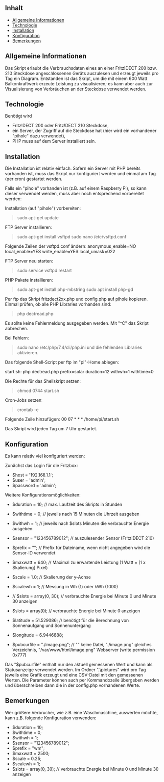 ## Inhalt
* [Allgemeine Informationen](#Allgemeine_Informationen)
* [Technologie](#technologie)
* [Installation](#Installation)
* [Konfiguration](#Konfiguration)
* [Bemerkungen](#Bemerkungen)

## Allgemeine Informationen
Das Skript erlaubt die Verbrauchsdaten eines an einer Fritz!DECT 200 bzw. 210 Steckdose angeschlossenen Geräts auszulesen und erzeugt jeweils pro Tag ein Diagram.
Entstanden ist das Skript, um die mit einem 600 Watt Balkonkraftwerk erzeute Leistung zu visualisieren; es kann aber auch zur Visualisierung von Verbräuchen an der Steckdose 
verwendet werden.
	
## Technologie

Benötigt wird
* Fritz!DECT 200 oder Fritz!DECT 210 Steckdose,
* ein Server, der Zugriff auf die Steckdose hat (hier wird ein vorhandener "pihole" dazu verwendet),
* PHP muss auf dem Server installiert sein.

## Installation

Die Installation ist relativ einfach. Sofern ein Server mit PHP bereits vorhanden ist, muss das Skript nur konfiguriert werden und einmal am Tag (per cron) gestartet werden.

Falls ein "pihole" vorhanden ist (z.B. auf einem Raspberry Pi), so kann dieser verwendet werden, muss aber noch entsprechend vorbereitet werden:

Installation (auf "pihole") vorbereiten:
> sudo apt-get update

FTP Server installieren:
> sudo apt-get install vsftpd
> sudo nano /etc/vsftpd.conf

Folgende Zeilen der vsftpd.conf ändern:
  anonymous_enable=NO
  local_enable=YES
  write_enable=YES
  local_umask=022

FTP Server neu starten:
> sudo service vsftpd restart

PHP Pakete installieren:
> sudo apt-get install php-mbstring
> sudo apt install php-gd

Per ftp das Skript fritzdect2xx.php und config.php auf pihole kopieren.
Einmal prüfen, ob alle PHP Libraries vorhanden sind:

> php dectread.php

Es sollte keine Fehlermeldung ausgegeben werden. Mit "^C" das Skript abbrechen.

Bei Fehlern:
> sudo nano /etc/php/7.4/cli/php.ini
und die fehlenden Libraries aktivieren.


Das folgende Shell-Script per ftp im "pi"-Home ablegen:

start.sh:
  php dectread.php prefix=solar duration=12 withwh=1 withtime=0

Die Rechte für das Shellskript setzen:
> chmod 0744 start.sh 

Cron-Jobs setzen:
> crontab -e

Folgende Zeile hinzufügen:
00 07 * * * /home/pi/start.sh

Das Skript wird jeden Tag um 7 Uhr gestartet.

## Konfiguration

Es kann relativ viel konfiguriert werden:

Zunächst das Login für die Fritzbox:

* $host	   = '192.168.1.1';
* $user	   = 'admin';
* $password  = 'admin';

Weitere Konfigurationsmöglichkeiten:

* $duration  = 10;              // max. Laufzeit des Skripts in Stunden
* $withtime  = 0;               // jeweils nach 15 Minuten die Uhrzeit ausgeben
* $withwh    = 1;               // jeweils nach $slots Minuten die verbrauchte Energie ausgeben
* $sensor    = "123456789012";  // auszulesender Sensor (Fritz!DECT 210)
* $prefix    = "";              // Prefix für Dateiname, wenn nicht angegeben wird die Sensor-ID verwendet
* $maxwatt   = 640;             // Maximal zu erwartende Leistung (1 Watt = [1 x Skalierung] Pixel)
* $scale     = 1.0;             // Skalierung der y-Achse
* $scalewh   = 1;               // Messung in Wh (1) oder kWh (1000)
* // $slots  = array(0, 30);    // verbrauchte Energie bei Minute 0 und Minute 30 anzeigen
* $slots     = array(0);        // verbrauchte Energie bei Minute 0 anzeigen

* $latitude  = 51.529086;       // benötigt für die Berechnung von Sonnenaufgang und Sonnenuntergang
* $longitude = 6.9446888;

* $pubcurfile  = "./image.png";	// "" keine Datei, "./image.png" gleiches Verzeichnis, "/var/www/html/image.png" Webserver (write permission 0x777)

Das "$pubcurfile" enthält nur den aktuell gemessenen Wert und kann als Statusanzeige verwendet werden.
Im Ordner ".\pictures" wird pro Tag jeweils eine Grafik erzeugt und eine CSV-Datei mit den gemessenen Werten.
Die Parameter können auch per Kommandozeile übergeben werden und überschreiben dann die in der config.php vorhandenen Werte.

## Bemerkungen

Wer größere Verbrucher, wie z.B. eine Waschmaschine, auswerten möchte, kann z.B. folgende Konfiguration verwenden:

* $duration  = 10;
* $withtime  = 0;
* $withwh    = 1;
* $sensor    = "123456789012";
* $prefix    = "wm";
* $maxwatt   = 2500;
* $scale     = 0.25;
* $scalewh   = 1;
* $slots     = array(0, 30);    // verbrauchte Energie bei Minute 0 und Minute 30 anzeigen
